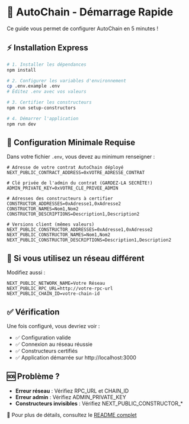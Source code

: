# 🚀 AutoChain - Démarrage Rapide

Ce guide vous permet de configurer AutoChain en 5 minutes !

## ⚡ Installation Express

```bash
# 1. Installer les dépendances
npm install

# 2. Configurer les variables d'environnement
cp .env.example .env
# Éditez .env avec vos valeurs

# 3. Certifier les constructeurs
npm run setup-constructors

# 4. Démarrer l'application
npm run dev
```

## 📝 Configuration Minimale Requise

Dans votre fichier `.env`, vous devez au minimum renseigner :

```env
# Adresse de votre contrat AutoChain déployé
NEXT_PUBLIC_CONTRACT_ADDRESS=0xVOTRE_ADRESSE_CONTRAT

# Clé privée de l'admin du contrat (GARDEZ-LA SECRÈTE!)
ADMIN_PRIVATE_KEY=0xVOTRE_CLE_PRIVEE_ADMIN

# Adresses des constructeurs à certifier
CONSTRUCTOR_ADDRESSES=0xAdresse1,0xAdresse2
CONSTRUCTOR_NAMES=Nom1,Nom2
CONSTRUCTOR_DESCRIPTIONS=Description1,Description2

# Versions client (mêmes valeurs)
NEXT_PUBLIC_CONSTRUCTOR_ADDRESSES=0xAdresse1,0xAdresse2
NEXT_PUBLIC_CONSTRUCTOR_NAMES=Nom1,Nom2
NEXT_PUBLIC_CONSTRUCTOR_DESCRIPTIONS=Description1,Description2
```

## 🔧 Si vous utilisez un réseau différent

Modifiez aussi :

```env
NEXT_PUBLIC_NETWORK_NAME=Votre Réseau
NEXT_PUBLIC_RPC_URL=http://votre-rpc-url
NEXT_PUBLIC_CHAIN_ID=votre-chain-id
```

## ✅ Vérification

Une fois configuré, vous devriez voir :
- ✅ Configuration valide
- ✅ Connexion au réseau réussie
- ✅ Constructeurs certifiés
- ✅ Application démarrée sur http://localhost:3000

## 🆘 Problème ?

- **Erreur réseau** : Vérifiez RPC_URL et CHAIN_ID
- **Erreur admin** : Vérifiez ADMIN_PRIVATE_KEY
- **Constructeurs invisibles** : Vérifiez NEXT_PUBLIC_CONSTRUCTOR_*

📖 Pour plus de détails, consultez le [README complet](./README.md)